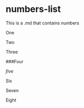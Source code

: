# numbers-list
This is a .md that contains numbers

One

Two

Three

###Four

*five*

Six

Seven

Eight
